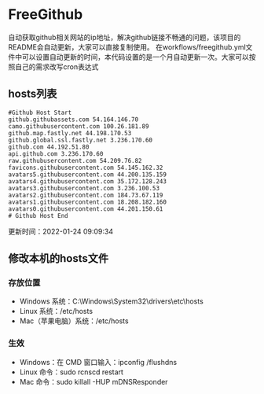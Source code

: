 # FreeGithub
自动获取github相关网站的ip地址，解决github链接不畅通的问题，该项目的README会自动更新，大家可以直接复制使用。
在workflows/freegithub.yml文件中可以设置自动更新的时间，本代码设置的是一个月自动更新一次。大家可以按照自己的需求改写cron表达式

## hosts列表
```base
#Github Host Start
github.githubassets.com 54.164.146.70
camo.githubusercontent.com 100.26.181.89
github.map.fastly.net 44.198.170.53
github.global.ssl.fastly.net 3.236.170.60
github.com 44.192.51.80
api.github.com 3.236.170.60
raw.githubusercontent.com 54.209.76.82
favicons.githubusercontent.com 54.145.162.32
avatars5.githubusercontent.com 44.200.135.159
avatars4.githubusercontent.com 35.172.128.243
avatars3.githubusercontent.com 3.236.100.53
avatars2.githubusercontent.com 184.73.67.119
avatars1.githubusercontent.com 18.208.182.160
avatars0.githubusercontent.com 44.201.150.61
# Github Host End
```

更新时间：2022-01-24 09:09:34

## 修改本机的hosts文件
### 存放位置
* Windows 系统：C:\Windows\System32\drivers\etc\hosts
* Linux 系统：/etc/hosts
* Mac（苹果电脑）系统：/etc/hosts

### 生效
* Windows：在 CMD 窗口输入：ipconfig /flushdns
* Linux 命令：sudo rcnscd restart
* Mac 命令：sudo killall -HUP mDNSResponder